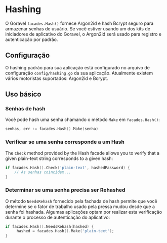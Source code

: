 # Hashing

O Goravel `facades.Hash()` fornece Argon2id e hash Bcrypt seguro para armazenar senhas de usuário. Se você estiver usando
um dos kits de iniciadores de aplicativo do Goravel, o Argon2id será usado para registro e autenticação por padrão.

## Configuração

O hashing padrão para sua aplicação está configurado no arquivo
de configuração `config/hashing.go` da sua aplicação. Atualmente existem vários motoristas suportados: Argon2id e Bcrypt.

## Uso básico

### Senhas de hash

Você pode hash uma senha chamando o método `Make` em `facades.Hash()`:

```go
senhas, err := facades.Hash().Make(senha)
```

### Verificar se uma senha corresponde a um Hash

The `Check` method provided by the Hash facade allows you to verify that a given plain-text string corresponds to a
given hash:

```go
if facades.Hash().Check('plain-text', hashedPassword) {
    // As senhas coincidem...
}
```

### Determinar se uma senha precisa ser Rehashed

O método `NeedsRehash` fornecido pela fachada de hash permite que você determine se o fator de trabalho usado pela pressa
mudou desde que a senha foi hashada. Algumas aplicações optam por realizar esta verificação durante o processo de autenticação
do aplicativo:

```go
if facades.Hash().NeedsRehash(hashed) {
     hashed = facades.Hash().Make('plain-text');
}
```
